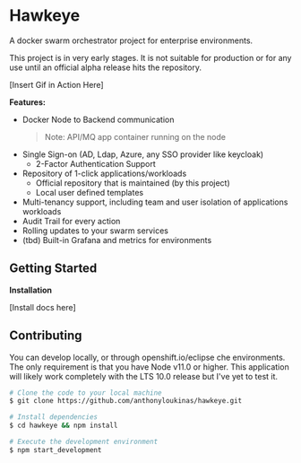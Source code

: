 # Hawkeye
A docker swarm orchestrator project for enterprise environments. 

This project is in very early stages. It is not suitable for production or for any use until an 
official alpha release hits the repository.

[Insert Gif in Action Here]

**Features:**

* Docker Node to Backend communication 
    > Note: API/MQ app container running on the node
* Single Sign-on (AD, Ldap, Azure, any SSO provider like keycloak)
    * 2-Factor Authentication Support
* Repository of 1-click applications/workloads
    * Official repository that is maintained (by this project)
    * Local user defined templates
* Multi-tenancy support, including team and user isolation of applications workloads
* Audit Trail for every action
* Rolling updates to your swarm services
* (tbd) Built-in Grafana and metrics for environments

## Getting Started

**Installation**

[Install docs here]

## Contributing

You can develop locally, or through openshift.io/eclipse che environments. The only requirement
is that you have Node v11.0 or higher. This application will likely work completely with the LTS 10.0
release but I've yet to test it.

```bash
# Clone the code to your local machine
$ git clone https://github.com/anthonyloukinas/hawkeye.git

# Install dependencies
$ cd hawkeye && npm install

# Execute the development environment
$ npm start_development
```

